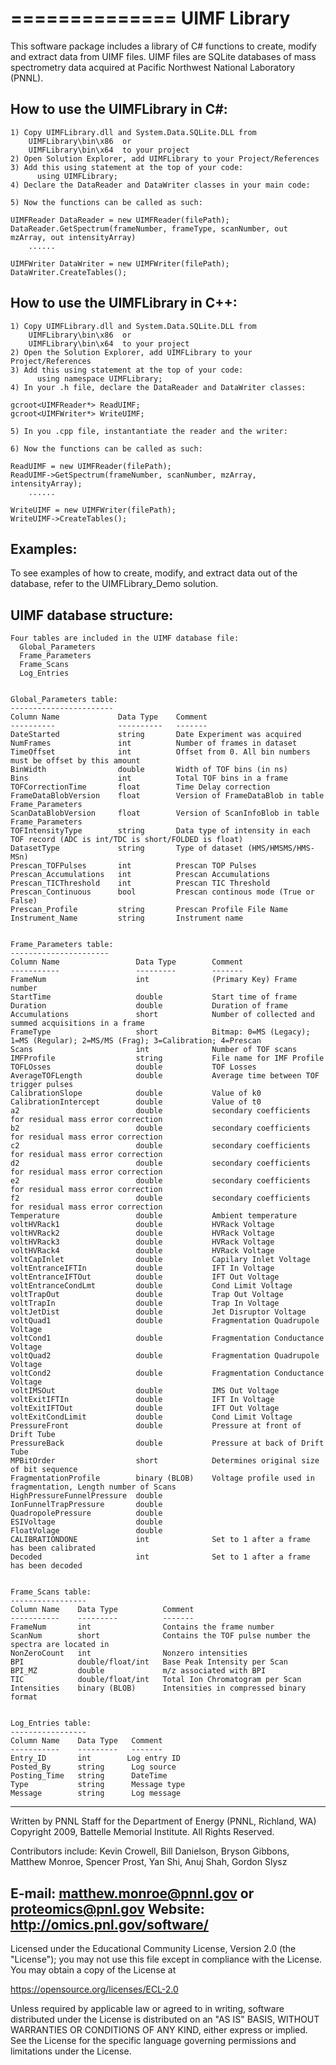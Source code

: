 ==============
UIMF Library
==============

This software package includes a library of C# functions to create, 
modify and extract data from UIMF files. UIMF files are SQLite 
databases of mass spectrometry data acquired at Pacific Northwest
National Laboratory (PNNL).


How to use the UIMFLibrary in C#:
------------------------------   
    1) Copy UIMFLibrary.dll and System.Data.SQLite.DLL from 
        UIMFLibrary\bin\x86  or 
        UIMFLibrary\bin\x64  to your project
    2) Open Solution Explorer, add UIMFLibrary to your Project/References
    3) Add this using statement at the top of your code: 
          using UIMFLibrary;
    4) Declare the DataReader and DataWriter classes in your main code:

    5) Now the functions can be called as such:

    UIMFReader DataReader = new UIMFReader(filePath);
    DataReader.GetSpectrum(frameNumber, frameType, scanNumber, out mzArray, out intensityArray)
        ......

    UIMFWriter DataWriter = new UIMFWriter(filePath);
    DataWriter.CreateTables();


How to use the UIMFLibrary in C++:
-------------------------------   
    1) Copy UIMFLibrary.dll and System.Data.SQLite.DLL from 
        UIMFLibrary\bin\x86  or 
        UIMFLibrary\bin\x64  to your project
    2) Open the Solution Explorer, add UIMFLibrary to your Project/References
    3) Add this using statement at the top of your code: 
          using namespace UIMFLibrary;
    4) In your .h file, declare the DataReader and DataWriter classes: 

    gcroot<UIMFReader*> ReadUIMF;
    gcroot<UIMFWriter*> WriteUIMF;

    5) In you .cpp file, instantantiate the reader and the writer:

    6) Now the functions can be called as such:

    ReadUIMF = new UIMFReader(filePath);
    ReadUIMF->GetSpectrum(frameNumber, scanNumber, mzArray, intensityArray);
        ......

    WriteUIMF = new UIMFWriter(filePath);  
    WriteUIMF->CreateTables();


Examples:
---------
To see examples of how to create, modify, and extract data out of the database, 
refer to the UIMFLibrary_Demo solution.


UIMF database structure:
------------------------
    Four tables are included in the UIMF database file: 
      Global_Parameters
      Frame_Parameters 
      Frame_Scans
      Log_Entries


    Global_Parameters table:
    -----------------------
    Column Name             Data Type    Comment
    ----------              ----------   -------
    DateStarted             string       Date Experiment was acquired
    NumFrames               int          Number of frames in dataset
    TimeOffset              int          Offset from 0. All bin numbers must be offset by this amount
    BinWidth                double       Width of TOF bins (in ns)
    Bins                    int          Total TOF bins in a frame
    TOFCorrectionTime       float        Time Delay correction
    FrameDataBlobVersion    float        Version of FrameDataBlob in table Frame_Parameters
    ScanDataBlobVersion     float        Version of ScanInfoBlob in table Frame_Parameters
    TOFIntensityType        string       Data type of intensity in each TOF record (ADC is int/TDC is short/FOLDED is float)
    DatasetType             string       Type of dataset (HMS/HMSMS/HMS-MSn)
    Prescan_TOFPulses       int          Prescan TOP Pulses
    Prescan_Accumulations   int          Prescan Accumulations
    Prescan_TICThreshold    int          Prescan TIC Threshold
    Prescan_Continuous      bool         Prescan continous mode (True or False)
    Prescan_Profile         string       Prescan Profile File Name
    Instrument_Name         string       Instrument name


    Frame_Parameters table:
    ----------------------
    Column Name                 Data Type        Comment
    -----------                 ---------        -------
    FrameNum                    int              (Primary Key) Frame number
    StartTime                   double           Start time of frame
    Duration                    double           Duration of frame
    Accumulations               short            Number of collected and summed acquisitions in a frame
    FrameType                   short            Bitmap: 0=MS (Legacy); 1=MS (Regular); 2=MS/MS (Frag); 3=Calibration; 4=Prescan
    Scans                       int              Number of TOF scans
    IMFProfile                  string           File name for IMF Profile
    TOFLOsses                   double           TOF Losses
    AverageTOFLength            double           Average time between TOF trigger pulses
    CalibrationSlope            double           Value of k0
    CalibrationIntercept        double           Value of t0
    a2                          double           secondary coefficients for residual mass error correction
    b2                          double           secondary coefficients for residual mass error correction
    c2                          double           secondary coefficients for residual mass error correction
    d2                          double           secondary coefficients for residual mass error correction
    e2                          double           secondary coefficients for residual mass error correction
    f2                          double           secondary coefficients for residual mass error correction
    Temperature                 double           Ambient temperature
    voltHVRack1                 double           HVRack Voltage
    voltHVRack2                 double           HVRack Voltage
    voltHVRack3                 double           HVRack Voltage
    voltHVRack4                 double           HVRack Voltage
    voltCapInlet                double           Capilary Inlet Voltage
    voltEntranceIFTIn           double           IFT In Voltage
    voltEntranceIFTOut          double           IFT Out Voltage
    voltEntranceCondLmt         double           Cond Limit Voltage
    voltTrapOut                 double           Trap Out Voltage
    voltTrapIn                  double           Trap In Voltage
    voltJetDist                 double           Jet Disruptor Voltage
    voltQuad1                   double           Fragmentation Quadrupole Voltage
    voltCond1                   double           Fragmentation Conductance Voltage
    voltQuad2                   double           Fragmentation Quadrupole Voltage
    voltCond2                   double           Fragmentation Conductance Voltage
    voltIMSOut                  double           IMS Out Voltage
    voltExitIFTIn               double           IFT In Voltage
    voltExitIFTOut              double           IFT Out Voltage
    voltExitCondLimit           double           Cond Limit Voltage
    PressureFront               double           Pressure at front of Drift Tube
    PressureBack                double           Pressure at back of Drift Tube
    MPBitOrder                  short            Determines original size of bit sequence
    FragmentationProfile        binary (BLOB)    Voltage profile used in fragmentation, Length number of Scans
    HighPressureFunnelPressure  double           
    IonFunnelTrapPressure       double           
    QuadropolePressure          double           
    ESIVoltage                  double           
    FloatVolage                 double           
    CALIBRATIONDONE             int              Set to 1 after a frame has been calibrated
    Decoded                     int              Set to 1 after a frame has been decoded


    Frame_Scans table:
    -----------------
    Column Name    Data Type          Comment
    -----------    ---------          -------
    FrameNum       int                Contains the frame number
    ScanNum        short              Contains the TOF pulse number the spectra are located in
    NonZeroCount   int                Nonzero intensities
    BPI            double/float/int   Base Peak Intensity per Scan
    BPI_MZ         double             m/z associated with BPI
    TIC            double/float/int   Total Ion Chromatogram per Scan
    Intensities    binary (BLOB)      Intensities in compressed binary format 


    Log_Entries table:
    -----------------
    Column Name    Data Type   Comment
    -----------    ---------   -------
    Entry_ID       int        Log entry ID
    Posted_By      string      Log source
    Posting_Time   string      DateTime
    Type           string      Message type
    Message        string      Log message


---------------------------------------------------------------------------------------------------------------
Written by PNNL Staff for the Department of Energy (PNNL, Richland, WA)
Copyright 2009, Battelle Memorial Institute.  All Rights Reserved.

Contributors include:
Kevin Crowell, Bill Danielson, Bryson Gibbons, Matthew Monroe, Spencer Prost, Yan Shi, Anuj Shah, Gordon Slysz

E-mail: matthew.monroe@pnnl.gov or proteomics@pnl.gov
Website: http://omics.pnl.gov/software/
----------------------------------------------------------------------------------------------------------------

Licensed under the Educational Community License, Version 2.0 (the "License"); 
you may not use this file except in compliance with the License. 
You may obtain a copy of the License at

https://opensource.org/licenses/ECL-2.0

Unless required by applicable law or agreed to in writing,
software distributed under the License is distributed on an "AS IS"
BASIS, WITHOUT WARRANTIES OR CONDITIONS OF ANY KIND, either express
or implied. See the License for the specific language governing
permissions and limitations under the License.
